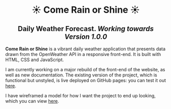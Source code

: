 <h1 align="center"> ☀️ Come Rain or Shine ☀️ </h1>
<h2 align="center"> Daily Weather Forecast. <i> Working towards Version 1.0.0 </i> </h2>
<p><strong>Come Rain or Shine</strong> is a vibrant daily weather application that presents data drawn from the OpenWeather API in a responsive front-end. It is built with HTML, CSS and JavaScript.

I am currently working on a major rebuild of the front-end of the website, as well as new documentation. The existing version of the project, which is functional but unstyled, is live deployed on GitHub pages: you can test it out [here](https://djbowen95.github.io/Come-Rain-or-Shine/).

I have wireframed a model for how I want the project to end up looking, which you can view [here](https://docs.google.com/presentation/d/1e4LlRv6q2VT_CRc3AhTzguixGyE23NcCgGUtA1TYlc8/edit#slide=id.g18dede9af60_0_238).
